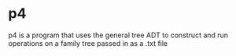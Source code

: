 p4
====
p4 is a program that uses the general tree ADT to 
construct and run operations on a family tree passed in
as a .txt file
